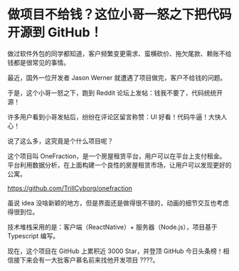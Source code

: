 # 做项目不给钱？这位小哥一怒之下把代码开源到 GitHub！



做过软件外包的同学都知道，客户频繁变更需求、蛮横砍价、拖欠尾款、赖账不给钱都是很常见的事情。

最近，国外一位开发者 Jason Werner 就遭遇了项目做完，客户不给钱的问题。

于是，这个小哥一怒之下，跑到 Reddit 论坛上发帖：钱我不要了，代码统统开源！

许多用户看到小哥发帖后，纷纷在评论区留言称赞：UI 好看！代码牛逼！大快人心！

说了这么多，这究竟是个什么项目呢？

这个项目叫 OneFraction，是一个房屋租赁平台，用户可以在平台上支付租金。平台利用数据分析，在上面构建一个良性的房屋租赁市场，让用户可以发现更好的公寓。

https://github.com/TrillCyborg/onefraction

虽说 idea 没啥新颖的地方，但是界面还是做得很不错的，动画的细节交互也考虑得很到位。

技术堆栈采用的是：客户端（ReactNative）+ 服务器（Node.js），项目基于 Typescript 编写。

现在，这个项目在 GitHub 上累积近 3000 Star，并登顶 GitHub 今日头条榜！相信接下来会有一大批客户慕名前来找他开发项目 ????。